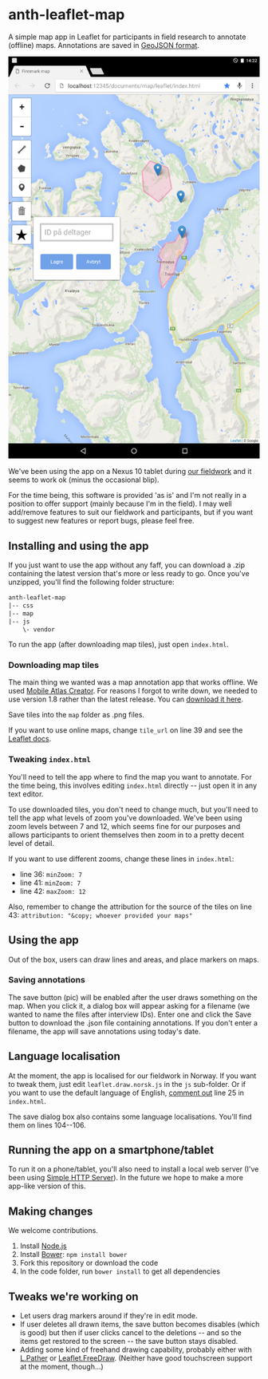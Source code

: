 # anth-leaflet-map
A simple map app in Leaflet for participants in field research to annotate (offline) maps. Annotations are saved in [GeoJSON format](http://geojson.org/).

![Screenshot of anth-leaflet-map](screenshot.png)

We've been using the app on a Nexus 10 tablet during [our fieldwork](https://pastoralism-climate-change-policy.com/projects/reign/) and it seems to work ok (minus the occasional blip).

For the time being, this software is provided 'as is' and I'm not really in a position to offer support (mainly because I'm in the field). I may well add/remove features to suit our fieldwork and participants, but if you want to suggest new features or report bugs, please feel free.

## Installing and using the app
If you just want to use the app without any faff, you can download a .zip containing the latest version that's more or less ready to go. Once you've unzipped, you'll find the following folder structure:

```
anth-leaflet-map
|-- css
|-- map
|-- js
    \- vendor
```

To run the app (after downloading map tiles), just open `index.html`.

### Downloading map tiles
The main thing we wanted was a map annotation app that works offline. We used [Mobile Atlas Creator](http://mobac.sourceforge.net/). For reasons I forgot to write down, we needed to use version 1.8 rather than the latest release. You can [download it here](http://datamoil.blogspot.no/2011/05/offline-google-maps-on-osmdroid.html).

Save tiles into the `map` folder as .png files.

If you want to use online maps, change `tile_url` on line 39 and see the [Leaflet docs](http://leafletjs.com/reference.html#tilelayer).

### Tweaking `index.html`
You'll need to tell the app where to find the map you want to annotate. For the time being, this involves editing `index.html` directly -- just open it in any text editor.

To use downloaded tiles, you don't need to change much, but you'll need to tell the app what levels of zoom you've downloaded. We've been using zoom levels between 7 and 12, which seems fine for our purposes and allows participants to orient themselves then zoom in to a pretty decent level of detail.

If you want to use different zooms, change these lines in `index.html`:

- line 36: `minZoom: 7`
- line 41: `minZoom: 7`
- line 42: `maxZoom: 12`

Also, remember to change the attribution for the source of the tiles on line 43: `attribution: "&copy; whoever provided your maps"`

## Using the app
Out of the box, users can draw lines and areas, and place markers on maps. 

### Saving annotations
The save button (pic) will be enabled after the user draws something on the map. When you click it, a dialog box will appear asking for a filename (we wanted to name the files after interview IDs). Enter one and click the Save button to download the .json file containing annotations. If you don't enter a filename, the app will save annotations using today's date.

## Language localisation
At the moment, the app is localised for our fieldwork in Norway. If you want to tweak them, just edit `leaflet.draw.norsk.js` in the `js` sub-folder. Or if you want to use the default language of English, [comment out](http://www.htmlcodetutorial.com/_33n45n45n.html) line 25 in `index.html`.

The save dialog box also contains some language localisations. You'll find them on lines 104--106.

## Running the app on a smartphone/tablet
To run it on a phone/tablet, you'll also need to install a local web server (I've been using [Simple HTTP Server](https://play.google.com/store/apps/details?id=jp.ubi.common.http.server)). In the future we hope to make a more app-like version of this.

## Making changes
We welcome contributions.

1. Install [Node.js](http://nodejs.org/)
2. Install [Bower](https://bower.io/): `npm install bower`
3. Fork this repository or download the code
4. In the code folder, run `bower install` to get all dependencies

## Tweaks we're working on

- Let users drag markers around if they're in edit mode.
- If user deletes all drawn items, the save button becomes disables (which is good) but then if user clicks cancel to the deletions -- and so the items get restored to the screen -- the save button stays disabled.
- Adding some kind of freehand drawing capability, probably either with [L.Pather](https://github.com/Wildhoney/L.Pather) or [Leaflet.FreeDraw](https://github.com/Wildhoney/Leaflet.FreeDraw). (Neither have good touchscreen support at the moment, though...)
